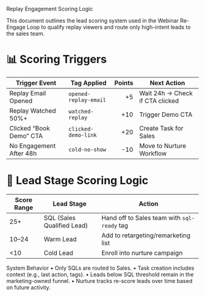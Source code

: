 Replay Engagement Scoring Logic

This document outlines the lead scoring system used in the Webinar Re-Engage Loop to qualify replay viewers and route only high-intent leads to the sales team.

# 📊 Scoring Triggers

| **Trigger Event**            | **Tag Applied**       | **Points** | **Next Action**                         |
|-----------------------------|------------------------|-----------:|------------------------------------------|
| Replay Email Opened         | `opened-replay-email` | +5         | Wait 24h → Check if CTA clicked          |
| Replay Watched 50%+         | `watched-replay`      | +10        | Trigger Demo CTA                         |
| Clicked “Book Demo” CTA     | `clicked-demo-link`   | +20        | Create Task for Sales                    |
| No Engagement After 48h     | `cold-no-show`        | -10        | Move to Nurture Workflow                 |

# 🎯 Lead Stage Scoring Logic

| **Score Range** | **Lead Stage**             | **Action**                                      |
|-----------------|----------------------------|-------------------------------------------------|
| 25+             | SQL (Sales Qualified Lead) | Hand off to Sales team with `sql-ready` tag     |
| 10–24           | Warm Lead                  | Add to retargeting/remarketing list             |
| <10             | Cold Lead                  | Enroll into nurture campaign                    |

System Behavior
	•	Only SQLs are routed to Sales.
	•	Task creation includes context (e.g., last action, tags).
	•	Leads below SQL threshold remain in the marketing-owned funnel.
	•	Nurture tracks re-score leads over time based on future activity.
